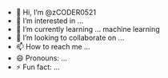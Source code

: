 - 👋 Hi, I’m @zCODER0521
- 👀 I’m interested in ...
- 🌱 I’m currently learning ... machine learning
- 💞️ I’m looking to collaborate on ...
- 📫 How to reach me ...
- 😄 Pronouns: ...
- ⚡ Fun fact: ...

<!---
zCODER0521/zCODER0521 is a ✨ special ✨ repository because its `README.md` (this file) appears on your GitHub profile.
You can click the Preview link to take a look at your changes.
--->
